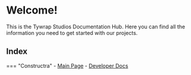 # Welcome!

This is the Tywrap Studios Documentation Hub. Here you can find all the information you need to get started with our projects.

## Index

=== "Constructra"
    - [Main Page](https://docs.tiazzz.me/Constructra/)
    - [Developer Docs](https://docs.tiazzz.me/Constructra/developers/getting-started/)
